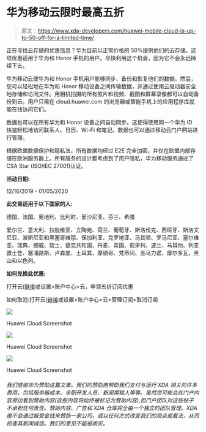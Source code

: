 # 华为移动云限时最高五折

> 原文：<https://www.xda-developers.com/huawei-mobile-cloud-is-up-to-50-off-for-a-limited-time/>

正在寻找云存储的优惠信息？华为目前以正常价格的 50%提供他们的云存储。这项优惠适用于华为和 Honor 手机的用户。尽快利用这个机会，因为它不会永远持续下去。

华为移动云使华为和 Honor 手机用户能够同步、备份和恢复他们的数据。然后，您可以轻松地在华为和 Honor 移动设备之间传输数据，并通过使用云驱动器安全地存储和访问文件。用相机拍摄的所有照片和视频、截图和屏幕录像都可以自动备份到云。用户只需在 cloud.huawei.com 的浏览器或智能手机上的应用程序库就能在线访问它们。

 数据也可以在所有华为和 Honor 设备之间自动同步。这使得使用同一个华为 ID 快速轻松地访问联系人、日历、Wi-Fi 和笔记。数据也可以通过移动云门户网站进行管理。

 根据欧盟数据保护和隐私法，所有数据均经过 E2E 完全加密，并仅在欧盟内部存储在欧洲服务器上。所有服务的设计都考虑到了用户隐私，华为移动服务通过了 CSA Star (ISO/IEC 27001)认证。

**活动日期:**

12/16/2019 - 01/05/2020

**此交易适用于以下国家的人:**

德国、法国、奥地利、比利时、爱沙尼亚、芬兰、希腊

爱尔兰、意大利、拉脱维亚、立陶宛、荷兰、葡萄牙、斯洛伐克、西班牙、斯洛文尼亚、波斯尼亚和黑塞哥维那、保加利亚、克罗地亚、马其顿、罗马尼亚、塞尔维亚、瑞典、挪威、瑞士、捷克共和国、丹麦、英国、匈牙利、波兰、马耳他、列支敦士登、塞浦路斯、卢森堡、土耳其、摩纳哥、梵蒂冈、圣马力诺、摩尔多瓦、黑山和以色列。

**如何兑换此优惠:**

打开云([链接](http://bit.ly/2YrppcX)或设置>账户中心>云，申领五折订阅优惠

 如何取消:打开云([链接](http://bit.ly/2YrppcX)或设置>账户中心>云>管理订阅>取消订阅

 <picture>![](img/c123a73866ad0306f07631d947ef3d5b.png)</picture> 

Huawei Cloud Screenshot

 <picture>![](img/f14c66fc88679656d14ae1cc0c27b230.png)</picture> 

Huawei Cloud Screenshot

 <picture>![](img/bc8961b181125a14bd0fab7109e42f5d.png)</picture> 

Huawei Cloud Screenshot

###### 我们感谢华为赞助这篇文章。我们的赞助商帮助我们支付与运行 XDA 相关的许多费用，包括服务器成本、全职开发人员、新闻撰稿人等等。虽然您可能会在门户内容旁边看到赞助内容(这些内容将始终被标记为赞助内容),但门户团队对这些帖子不承担任何责任。赞助内容、广告和 XDA 仓库完全由一个独立的团队管理。XDA 绝不会通过接受金钱来赞扬一家公司，或以任何方式改变我们的观点或看法，从而损害其新闻诚信。我们的意见不能被收买。